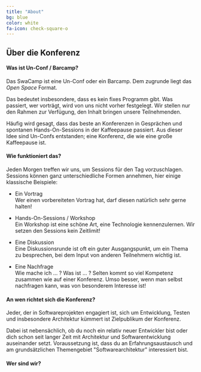 ```yaml
---
title: "About"
bg: blue
color: white
fa-icon: check-square-o
---
```


## Über die Konferenz

#### Was ist Un-Conf / Barcamp?

Das SwaCamp ist eine Un-Conf oder ein Barcamp. Dem zugrunde liegt das *Open Space* Format.

Das bedeutet insbesondere, dass es kein fixes Programm gibt. Was passiert, wer vorträgt, wird von uns nicht 
vorher festgelegt. Wir stellen nur den Rahmen zur Verfügung, den Inhalt bringen unsere Teilnehmenden.

Häufig wird gesagt, dass das beste an Konferenzen in Gesprächen und spontanen Hands-On-Sessions in der Kaffeepause 
passiert. Aus dieser Idee sind Un-Confs entstanden; eine Konferenz, die wie eine große Kaffeepause ist.

#### Wie funktioniert das?

Jeden Morgen treffen wir uns, um Sessions für den Tag vorzuschlagen.
Sessions können ganz unterschiedliche Formen annehmen, hier einige klassische Beispiele:

* Ein Vortrag<br/>
Wer einen vorbereiteten Vortrag hat, darf diesen natürlich sehr gerne halten!

* Hands-On-Sessions / Workshop<br/>
Ein Workshop ist eine schöne Art, eine Technologie kennenzulernen.
Wir setzen den Sessions kein Zeitlimit!

* Eine Diskussion<br/>
Eine Diskussionsrunde ist oft ein guter Ausgangspunkt, um ein Thema zu besprechen, 
bei dem Input von anderen Teilnehmern wichtig ist.

* Eine Nachfrage<br/>
Wie mache ich ... ? Was ist ... ? Selten kommt so viel Kompetenz zusammen wie auf einer Konferenz. 
Umso besser, wenn man selbst nachfragen kann, was von besonderem Interesse ist!

#### An wen richtet sich die Konferenz?

Jeder, der in Softwareprojekten engagiert ist, sich um Entwicklung, Testen und insbesondere Architektur kümmert
ist Zielpublikum der Konferenz.

Dabei ist nebensächlich, ob du noch ein relativ neuer Entwickler bist oder dich schon seit langer Zeit mit Architektur
und Softwarentwicklung auseinander setzt. Voraussetzung ist, dass du an Erfahrungsaustausch und am grundsätzlichen
Themengebiet "Softwarearchitektur" interessiert bist.

#### Wer sind wir?
